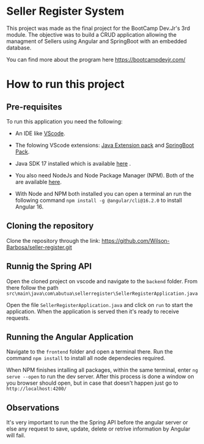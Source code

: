 # Seller Register System

This project was made as the final project for the BootCamp Dev.Jr's 3rd module. The objective was to build a CRUD application allowing the managment of Sellers using Angular and SpringBoot with an embedded database.

You can find more about the program here https://bootcampdevjr.com/

# How to run this project

## Pre-requisites
To run this application you need the following:

- An IDE like [VScode](https://code.visualstudio.com).

- The folowing VScode extensions: [Java Extension pack](https://marketplace.visualstudio.com/items?itemName=vscjava.vscode-java-pack) and [SpringBoot Pack](https://marketplace.visualstudio.com/items?itemName=vmware.vscode-boot-dev-pack).

- Java SDK 17 installed which is available [here](https://www.oracle.com/java/technologies/javase/jdk17-archive-downloads.html) .

- You also need NodeJs and Node Package Manager (NPM). Both of the are available [here](https://nodejs.org/en/download/current).

- With Node and NPM both installed you can open a terminal an run the following command `npm install -g @angular/cli@16.2.0` to install Angular 16.

## Cloning the repository
Clone the repository through the link: https://github.com/Wilson-Barbosa/seller-register.git

## Runnig the Spring API

Open the cloned project on vscode and navigate to the `backend` folder. From there follow the path `src\main\java\com\abutua\sellerregister\SellerRegisterApplication.java`

Open the file `SellerRegisterApplication.java` and click on `run` to start the application. When the application is served then it's ready to receive requests.
 
## Running the Angular Application
Navigate to the `frontend` folder and open a terminal there. Run the command `npm install` to install all node dependecies required.

When NPM finishes intalling all packages, within the same terminal, enter `ng serve --open` to run the dev server. After this process is done a window on you browser should open, but in case that doesn't happen just go to `http://localhost:4200/`

## Observations
It's very important to run the the Spring API before the angular server or else any request to save, update, delete or retrive information by Angular will fail.
